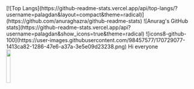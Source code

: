 
<div>
[![Top Langs](https://github-readme-stats.vercel.app/api/top-langs/?username=palagdan&layout=compact&theme=radical)](https://github.com/anuraghazra/github-readme-stats)
![Anurag's GitHub stats](https://github-readme-stats.vercel.app/api?username=palagdan&show_icons=true&theme=radical)
![icons8-github-100](https://user-images.githubusercontent.com/98457577/170729077-1413ca82-1286-47e6-a37a-3e5e09d23238.png) Hi everyone
</div>

<img src="https://komarev.com/ghpvc/?username=palagdans&style=flat-square&color=yellow" alt="" width="15%" height="15%"/>
<!-- <img src="https://visitor-badge.glitch.me/badge?page_id=wavescats" width="15%" height="15%"> -->
</div>



<!---
palagdan/palagdan is a ✨ special ✨ repository because its `README.md` (this file) appears on your GitHub profile.
You can click the Preview link to take a look at your changes.
--->
